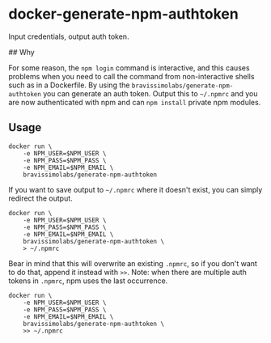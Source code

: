 # docker-generate-npm-authtoken

Input credentials, output auth token.

## Why

For some reason, the `npm login` command is interactive, and this causes problems when you need to call the command from non-interactive shells such as in a Dockerfile. By using the `bravissimolabs/generate-npm-authtoken` you can generate an auth token. Output this to `~/.npmrc` and you are now authenticated with npm and can `npm install` private npm modules.

## Usage

    docker run \
        -e NPM_USER=$NPM_USER \
        -e NPM_PASS=$NPM_PASS \
        -e NPM_EMAIL=$NPM_EMAIL \
        bravissimolabs/generate-npm-authtoken

If you want to save output to `~/.npmrc` where it doesn't exist, you can simply redirect the output.

    docker run \
        -e NPM_USER=$NPM_USER \
        -e NPM_PASS=$NPM_PASS \
        -e NPM_EMAIL=$NPM_EMAIL \
        bravissimolabs/generate-npm-authtoken \
        > ~/.npmrc

Bear in mind that this will overwrite an existing `.npmrc`, so if you don't want to do that, append it instead with `>>`. Note: when there are multiple auth tokens in `.npmrc`, npm uses the last occurrence.

    docker run \
        -e NPM_USER=$NPM_USER \
        -e NPM_PASS=$NPM_PASS \
        -e NPM_EMAIL=$NPM_EMAIL \
        bravissimolabs/generate-npm-authtoken \
        >> ~/.npmrc
